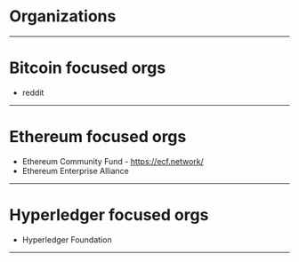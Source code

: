 # Organizations

---
# Bitcoin focused orgs

* reddit

---
# Ethereum focused orgs

* Ethereum Community Fund - https://ecf.network/
* Ethereum Enterprise Alliance

---
# Hyperledger focused orgs

* Hyperledger Foundation

---
